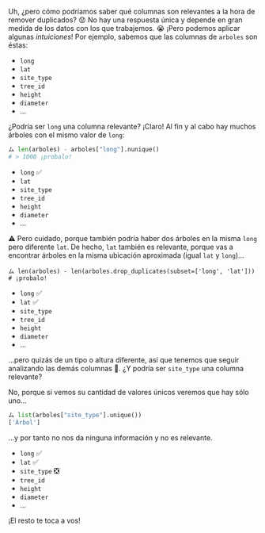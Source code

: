 Uh, ¿pero cómo podríamos saber qué columnas son relevantes a la hora de remover duplicados? 😟 No hay una respuesta única y depende en gran medida de los datos con los que trabajemos. 😭 ¡Pero podemos aplicar algunas _intuiciones_! Por ejemplo, sabemos que las columnas de `arboles` son éstas:

* `long`
* `lat`
* `site_type`
* `tree_id`
* `height`
* `diameter`
* ...

¿Podría ser `long` una columna relevante? ¡Claro! Al fin y al cabo hay muchos árboles con el mismo valor de `long`:

```python
ム len(arboles) - arboles["long"].nunique()
# > 1000 ¡probalo!
```

* `long` :white_check_mark:
* `lat`
* `site_type`
* `tree_id`
* `height`
* `diameter`
* ...


⚠️ Pero cuidado, porque también podría haber dos árboles en la misma `long` pero diferente `lat`. De hecho, `lat` también es relevante, porque vas a encontrar árboles en la misma ubicación aproximada (igual `lat` y `long`)...

```
ム len(arboles) - len(arboles.drop_duplicates(subset=['long', 'lat']))
# ¡probalo!
```

* `long` :white_check_mark:
* `lat` :white_check_mark:
* `site_type`
* `tree_id`
* `height`
* `diameter`
* ...


…pero quizás de un tipo o altura diferente, así que tenemos que seguir analizando las demás columnas 🤷. ¿Y podría ser `site_type` una columna relevante?

No, porque si vemos su cantidad de valores únicos veremos que hay sólo uno...

```python
ム list(arboles["site_type"].unique())
['Árbol']
```

...y por tanto no nos da ninguna información y no es relevante.

* `long` :white_check_mark:
* `lat` :white_check_mark:
* `site_type` :negative_squared_cross_mark:
* `tree_id`
* `height`
* `diameter`
* ...

¡El resto te toca a vos!




